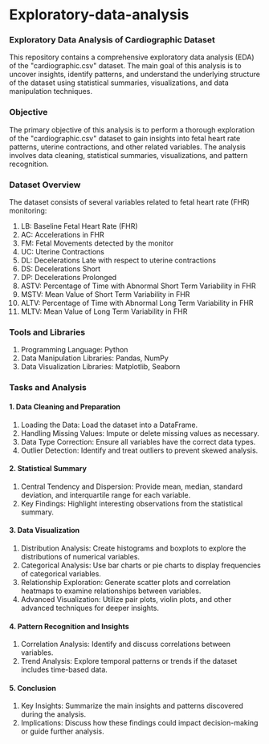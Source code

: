 # Exploratory-data-analysis
### Exploratory Data Analysis of Cardiographic Dataset
This repository contains a comprehensive exploratory data analysis (EDA) of the "cardiographic.csv" dataset. The main goal of this analysis is to uncover insights, identify patterns, and understand the underlying structure of the dataset using statistical summaries, visualizations, and data manipulation techniques.

### Objective
The primary objective of this analysis is to perform a thorough exploration of the "cardiographic.csv" dataset to gain insights into fetal heart rate patterns, uterine contractions, and other related variables. The analysis involves data cleaning, statistical summaries, visualizations, and pattern recognition.

### Dataset Overview
The dataset consists of several variables related to fetal heart rate (FHR) monitoring:

1. LB: Baseline Fetal Heart Rate (FHR)
2. AC: Accelerations in FHR
3. FM: Fetal Movements detected by the monitor
4. UC: Uterine Contractions
5. DL: Decelerations Late with respect to uterine contractions
6. DS: Decelerations Short
7. DP: Decelerations Prolonged
8. ASTV: Percentage of Time with Abnormal Short Term Variability in FHR
9. MSTV: Mean Value of Short Term Variability in FHR
10. ALTV: Percentage of Time with Abnormal Long Term Variability in FHR
11. MLTV: Mean Value of Long Term Variability in FHR
### Tools and Libraries
1. Programming Language: Python
2. Data Manipulation Libraries: Pandas, NumPy
3. Data Visualization Libraries: Matplotlib, Seaborn

### Tasks and Analysis
#### 1. Data Cleaning and Preparation
1. Loading the Data: Load the dataset into a DataFrame.
2. Handling Missing Values: Impute or delete missing values as necessary.
3. Data Type Correction: Ensure all variables have the correct data types.
4. Outlier Detection: Identify and treat outliers to prevent skewed analysis.
#### 2. Statistical Summary
1. Central Tendency and Dispersion: Provide mean, median, standard deviation, and interquartile range for each variable.
2. Key Findings: Highlight interesting observations from the statistical summary.
#### 3. Data Visualization
1. Distribution Analysis: Create histograms and boxplots to explore the distributions of numerical variables.
2. Categorical Analysis: Use bar charts or pie charts to display frequencies of categorical variables.
3. Relationship Exploration: Generate scatter plots and correlation heatmaps to examine relationships between variables.
4. Advanced Visualization: Utilize pair plots, violin plots, and other advanced techniques for deeper insights.
#### 4. Pattern Recognition and Insights
1. Correlation Analysis: Identify and discuss correlations between variables.
2. Trend Analysis: Explore temporal patterns or trends if the dataset includes time-based data.
#### 5. Conclusion
1. Key Insights: Summarize the main insights and patterns discovered during the analysis.
2. Implications: Discuss how these findings could impact decision-making or guide further analysis.
